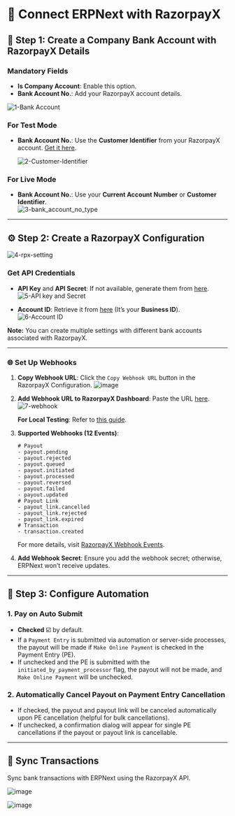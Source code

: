 # 🚀 Connect ERPNext with RazorpayX

## 📝 Step 1: Create a Company Bank Account with RazorpayX Details

### Mandatory Fields

- **Is Company Account**: Enable this option.
- **Bank Account No.**: Add your RazorpayX account details.

![1-Bank Account](https://github.com/user-attachments/assets/39ffad44-b626-4511-a827-b48dbf61beb5)

### For Test Mode

- **Bank Account No.**: Use the **Customer Identifier** from your RazorpayX account. [Get it here](https://x.razorpay.com/settings/banking).  
  
  ![2-Customer-Identifier](https://github.com/user-attachments/assets/3fb18b86-15d6-4c3f-a440-6163c80c4408)

### For Live Mode

- **Bank Account No.**: Use your **Current Account Number** or **Customer Identifier**.  
  ![3-bank_account_no_type](https://github.com/user-attachments/assets/86a992c6-f30b-4ef3-91e3-264b92b6d4f8)

---

## ⚙️ Step 2: Create a RazorpayX Configuration

![4-rpx-setting](https://github.com/user-attachments/assets/af715709-2348-43cc-8a77-6391661a7a6a)

### Get API Credentials

- **API Key** and **API Secret**: If not available, generate them from [here](https://x.razorpay.com/settings/developer-controls).  
  ![5-API key and Secret](https://github.com/user-attachments/assets/69088c51-a6ec-45d2-877d-17f7f73f636c)

- **Account ID**: Retrieve it from [here](https://x.razorpay.com/settings/business) (It’s your **Business ID**).  
  ![6-Account ID](https://github.com/user-attachments/assets/9481d9a3-47cc-41f6-9ee4-5afa45a38b93)

**Note:** You can create multiple settings with different bank accounts associated with RazorpayX.

---

### 🌐 Set Up Webhooks

1. **Copy Webhook URL**: Click the `Copy Webhook URL` button in the RazorpayX Configuration.
   ![image](https://github.com/user-attachments/assets/a72f619e-bbbe-40e2-a7e4-d527c66baa66)

3. **Add Webhook URL to RazorpayX Dashboard**: Paste the URL [here](https://x.razorpay.com/settings/developer-controls).  
   ![7-webhook](https://github.com/user-attachments/assets/72b9657c-00d5-4e84-a829-a74d323eff8a)

   **For Local Testing**: Refer to [this guide](https://discuss.frappe.io/t/guide-for-using-ngrok-for-webhook-testing/141902).

4. **Supported Webhooks (12 Events)**:

   ```shell
   # Payout
   - payout.pending
   - payout.rejected
   - payout.queued
   - payout.initiated
   - payout.processed
   - payout.reversed
   - payout.failed
   - payout.updated
   # Payout Link
   - payout_link.cancelled
   - payout_link.rejected
   - payout_link.expired
   # Transaction
   - transaction.created
   ```

   For more details, visit [RazorpayX Webhook Events](https://razorpay.com/docs/x/apis/subscribe/#webhook-events-and-descriptions).

5. **Add Webhook Secret**: Ensure you add the webhook secret; otherwise, ERPNext won’t receive updates.

---

## 🤖 Step 3: Configure Automation

### 1. **Pay on Auto Submit**

- **Checked** ☑️ by default.
- If a `Payment Entry` is submitted via automation or server-side processes, the payout will be made if `Make Online Payment` is checked in the Payment Entry (PE).
- If unchecked and the PE is submitted with the `initiated_by_payment_processor` flag, the payout will not be made, and `Make Online Payment` will be unchecked.

### 2. **Automatically Cancel Payout on Payment Entry Cancellation**

- If checked, the payout and payout link will be canceled automatically upon PE cancellation (helpful for bulk cancellations).
- If unchecked, a confirmation dialog will appear for single PE cancellations if the payout or payout link is cancellable.

---

## 🔄 Sync Transactions

Sync bank transactions with ERPNext using the RazorpayX API.

![image](https://github.com/user-attachments/assets/af2bc661-488c-4d47-89f5-fa8c1164c952)

![image](https://github.com/user-attachments/assets/f65e4ae9-e8fc-4fa5-b25f-de4342732dde)
